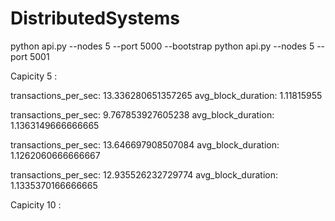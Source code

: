 # DistributedSystems

python api.py --nodes 5 --port 5000 --bootstrap
python api.py --nodes 5 --port 5001

Capicity 5 : 

transactions_per_sec: 13.336280651357265
avg_block_duration: 1.11815955


transactions_per_sec: 9.767853927605238
avg_block_duration: 1.1363149666666665


transactions_per_sec: 13.646697908507084
avg_block_duration: 1.1262060666666667


transactions_per_sec: 12.935526232729774
avg_block_duration: 1.1335370166666665

Capicity 10 : 

